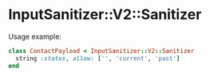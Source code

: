 # InputSanitizer::V2::Sanitizer

Usage example:

```ruby
class ContactPayload < InputSanitizer::V2::Sanitizer
  string :status, allow: ['', 'current', 'past']
end
```
